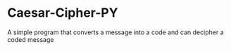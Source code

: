 # Caesar-Cipher-PY
A simple program that converts a message into a code and can decipher a coded message 
